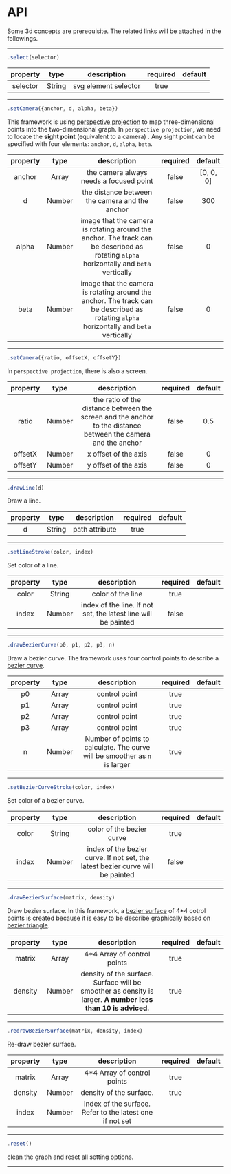 # API

Some 3d concepts are prerequisite. The related links will be attached in the followings.

---
```javascript
.select(selector)
```
property|type|description|required|default
:-:| :-: | :-: |:-: | :-: 
selector|String|svg element selector|true||


---

```javascript
.setCamera({anchor, d, alpha, beta})
```

This framework is using [perspective projection](https://en.wikipedia.org/wiki/3D_projection) to map three-dimensional points into the two-dimensional graph. In `perspective projection`, we need to locate the **sight point** (equivalent to a camera) . Any sight point can be specified with four elements: `anchor`, `d`, `alpha`, `beta`. 

property|type|description|required|default
:-:| :-: | :-: |:-: | :-: 
anchor|Array|the camera always needs a focused point|false|[0, 0, 0]
d| Number| the distance between the camera and the anchor| false| 300
alpha| Number| image that the camera is rotating around the anchor. The track can be described as rotating `alpha` horizontally and `beta` vertically| false| 0
beta| Number| image that the camera is rotating around the anchor. The track can be described as rotating `alpha` horizontally and `beta` vertically| false| 0

---

```javascript
.setCamera({ratio, offsetX, offsetY})
```

In `perspective projection`, there is also a screen. 

property|type|description|required|default
:-:| :-: | :-: |:-: | :-: 
ratio|Number|the ratio of the distance between the screen and the anchor to the distance between the camera and the anchor| false| 0.5
offsetX| Number| x offset of the axis| false| 0 
offsetY| Number| y offset of the axis| false| 0 

---



```javascript
.drawLine(d)
```

Draw a line.

property|type|description|required|default
:-:| :-: | :-: |:-: | :-: 
d|String|path attribute|true||


---



```javascript
.setLineStroke(color, index)
```
Set color of a line.

property|type|description|required|default
:-:| :-: | :-: |:-: | :-: 
color|String|color of the line|true||
index|Number|index of the line. If not set, the latest line will be painted|false||

---



```javascript
.drawBezierCurve(p0, p1, p2, p3, n)
```

Draw a bezier curve. The framework uses four control points to describe a [bezier curve](https://en.wikipedia.org/wiki/B%C3%A9zier_curve).

property|type|description|required|default
:-:| :-: | :-: |:-: | :-:
p0| Array| control point| true| | 
p1| Array| control point| true| | 
p2| Array| control point| true| | 
p3| Array| control point| true| | 
n| Number| Number of points to calculate. The curve will be smoother as `n` is larger| true| | 


---



```javascript
.setBezierCurveStroke(color, index)
```

Set color of a bezier curve.

property|type|description|required|default
:-:| :-: | :-: |:-: | :-: 
color|String|color of the bezier curve|true||
index|Number|index of the bezier curve. If not set, the latest bezier curve will be painted|false||

---

```javascript
.drawBezierSurface(matrix, density)
```

Draw bezier surface. In this framework, a [bezier surface](https://en.wikipedia.org/wiki/B%C3%A9zier_surface) of 4*4 cotrol points is created because it is easy to be describe graphically based on [bezier triangle](graphically).

property|type|description|required|default
:-:| :-: | :-: |:-: | :-: 
matrix|Array|4*4 Array of control points|true||
density|Number| density of the surface. Surface will be smoother as density is larger. **A number less than 10 is adviced.** | true| |

---

```javascript
.redrawBezierSurface(matrix, density, index)
```

Re-draw bezier surface.

property|type|description|required|default
:-:| :-: | :-: |:-: | :-: 
matrix|Array|4*4 Array of control points|true||
density|Number| density of the surface.|true||
index|Number| index of the surface. Refer to the latest one if not set||

---



```javascript
.reset()
```

clean the graph and reset all setting options. 

---
